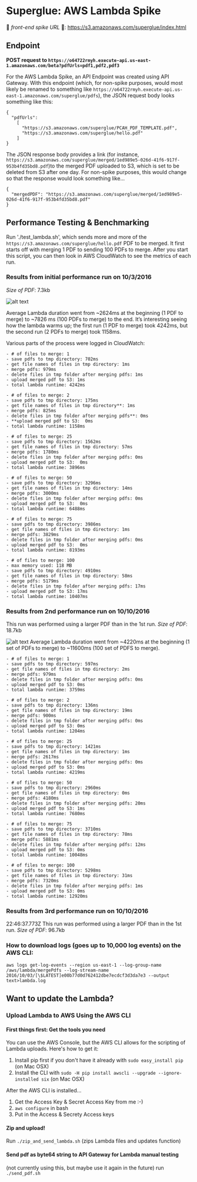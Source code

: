 # Superglue: AWS Lambda Spike

🏐 *front-end spike URL* 🏐: https://s3.amazonaws.com/superglue/index.html

## Endpoint

**POST request to `https://o64722rmyh.execute-api.us-east-1.amazonaws.com/beta?pdfUrls=pdf1,pdf2,pdf3`**

For the AWS Lambda Spike, an API Endpoint was created using API Gateway. With this endpoint (which, for non-spike purposes, would most likely be renamed to something like `https://o64722rmyh.execute-api.us-east-1.amazonaws.com/superglue/pdfs`), the JSON request body looks something like this:

```
{
  "pdfUrls":
    [
      "https://s3.amazonaws.com/superglue/PCAH_PDF_TEMPLATE.pdf",
      "https://s3.amazonaws.com/superglue/hello.pdf"
    ]
}
```

The JSON response body provides a link (for instance, 	
`https://s3.amazonaws.com/superglue/merged/1ed989e5-026d-41f6-917f-953b4fd35bd8.pdf`)to the merged PDF uploaded to S3, which is set to be deleted from S3 after one day. For non-spike purposes, this would change so that the response would look something like...
```
{
  "mergedPDF": "https://s3.amazonaws.com/superglue/merged/1ed989e5-026d-41f6-917f-953b4fd35bd8.pdf"
}
```
## Performance Testing & Benchmarking

Run './test_lambda.sh', which sends more and more of the `https://s3.amazonaws.com/superglue/hello.pdf` PDF to be merged. It first starts
off with merging 1 PDF to sending 100 PDFs to merge. After you start this script, you can then look in AWS CloudWatch to see the metrics of each run.

### Results from initial performance run on 10/3/2016

*Size of PDF*: 7.3kb

[duration_graph]: https://github.com/standard-library/superglue/blob/aws-lambda/lambda-spike/perf/duration.png "duration graph"

![alt text][duration_graph]

Average Lambda duration went from ~2624ms at the beginning (1 PDF to merge) to ~7826 ms (100 PDFs to merge) to the end.
It’s interesting seeing how the lambda warms up; the first run (1 PDF to merge) took 4242ms, but the second run (2 PDFs to merge) took 1158ms.

Various parts of the process were logged in CloudWatch:

```
- # of files to merge: 1
- save pdfs to tmp directory: 702ms
- get file names of files in tmp directory: 1ms
- merge pdfs: 979ms
- delete files in tmp folder after merging pdfs: 1ms
- upload merged pdf to S3: 1ms
- total lambda runtime: 4242ms
```
```
- # of files to merge: 2
- save pdfs to tmp directory: 175ms
- get file names of files in tmp directory**: 1ms
- merge pdfs: 825ms
- delete files in tmp folder after merging pdfs**: 0ms
- **upload merged pdf to S3:  0ms
- total lambda runtime: 1158ms
```
```
- # of files to merge: 25
- save pdfs to tmp directory: 1562ms
- get file names of files in tmp directory: 57ms
- merge pdfs: 1780ms
- delete files in tmp folder after merging pdfs: 0ms
- upload merged pdf to S3:  0ms
- total lambda runtime: 3896ms
```
```
- # of files to merge: 50
- save pdfs to tmp directory: 3296ms
- get file names of files in tmp directory: 14ms
- merge pdfs: 3000ms
- delete files in tmp folder after merging pdfs: 0ms
- upload merged pdf to S3:  0ms
- total lambda runtime: 6488ms
```
```
- # of files to merge: 75
- save pdfs to tmp directory: 3986ms
- get file names of files in tmp directory: 1ms
- merge pdfs: 3829ms
- delete files in tmp folder after merging pdfs: 0ms
- upload merged pdf to S3:  0ms
- total lambda runtime: 8193ms
```
```
- # of files to merge: 100
- max memory used: 118 MB
- save pdfs to tmp directory: 4910ms
- get file names of files in tmp directory: 58ms
- merge pdfs: 5179ms
- delete files in tmp folder after merging pdfs: 17ms
- upload merged pdf to S3: 17ms
- total lambda runtime: 10407ms
```

### Results from 2nd performance run on 10/10/2016

This run was performed using a larger PDF than in the 1st run.
*Size of PDF*: 18.7kb

[duration_graph2]: https://github.com/standard-library/superglue/blob/aws-lambda/lambda-spike/perf/duration2.png "duration graph"

![alt text][duration_graph2]
Average Lambda duration went from ~4220ms at the beginning (1 set of PDFs to merge) to ~11600ms (100 set of PDFS to merge).

```
- # of files to merge: 1
- save pdfs to tmp directory: 597ms
- get file names of files in tmp directory: 2ms
- merge pdfs: 979ms
- delete files in tmp folder after merging pdfs: 0ms
- upload merged pdf to S3: 0ms
- total lambda runtime: 3759ms
```
```
- # of files to merge: 2
- save pdfs to tmp directory: 136ms
- get file names of files in tmp directory: 19ms
- merge pdfs: 900ms
- delete files in tmp folder after merging pdfs: 0ms
- upload merged pdf to S3: 0ms
- total lambda runtime: 1204ms
```
```
- # of files to merge: 25
- save pdfs to tmp directory: 1421ms
- get file names of files in tmp directory: 1ms
- merge pdfs: 2617ms
- delete files in tmp folder after merging pdfs: 0ms
- upload merged pdf to S3: 0ms
- total lambda runtime: 4219ms
```
```
- # of files to merge: 50
- save pdfs to tmp directory: 2960ms
- get file names of files in tmp directory: 0ms
- merge pdfs: 4180ms
- delete files in tmp folder after merging pdfs: 20ms
- upload merged pdf to S3: 1ms
- total lambda runtime: 7680ms
```
```
- # of files to merge: 75
- save pdfs to tmp directory: 3710ms
- get file names of files in tmp directory: 78ms
- merge pdfs: 5881ms
- delete files in tmp folder after merging pdfs: 12ms
- upload merged pdf to S3: 0ms
- total lambda runtime: 10048ms
```
```
- # of files to merge: 100
- save pdfs to tmp directory: 5298ms
- get file names of files in tmp directory: 31ms
- merge pdfs: 7320ms
- delete files in tmp folder after merging pdfs: 1ms
- upload merged pdf to S3: 0ms
- total lambda runtime: 12920ms
```

### Results from 3rd performance run on 10/10/2016
22:46:37.773Z
This run was performed using a larger PDF than in the 1st run.
*Size of PDF*: 96.7kb

### How to download logs (goes up to 10,000 log events) on the AWS CLI:

```
aws logs get-log-events --region us-east-1 --log-group-name /aws/lambda/mergePdfs --log-stream-name 2016/10/03/[\$LATEST]e00b77d0d762412dbe7ecdcf3d3da7e3 --output text>lambda.log
```


## Want to update the Lambda?

### Upload Lambda to AWS Using the AWS CLI

#### First things first: Get the tools you need
You can use the AWS Console, but the AWS CLI allows for the scripting of Lambda uploads. Here's how to get it:

1. Install pip first if you don't have it already with `sudo easy_install pip` (on Mac OSX)
2. Install the CLI with `sudo -H pip install awscli --upgrade --ignore-installed six` (on Mac OSX)

After the AWS CLI is installed...

1. Get the Access Key & Secret Access Key from me :-)
2. `aws configure` in bash
3. Put in the Access & Secrety Access keys

#### Zip and upload!
Run `./zip_and_send_lambda.sh` (zips Lambda files and updates function)

#### Send pdf as byte64 string to API Gateway for Lambda manual testing
(not currently using this, but maybe use it again in the future)
run `./send_pdf.sh`
